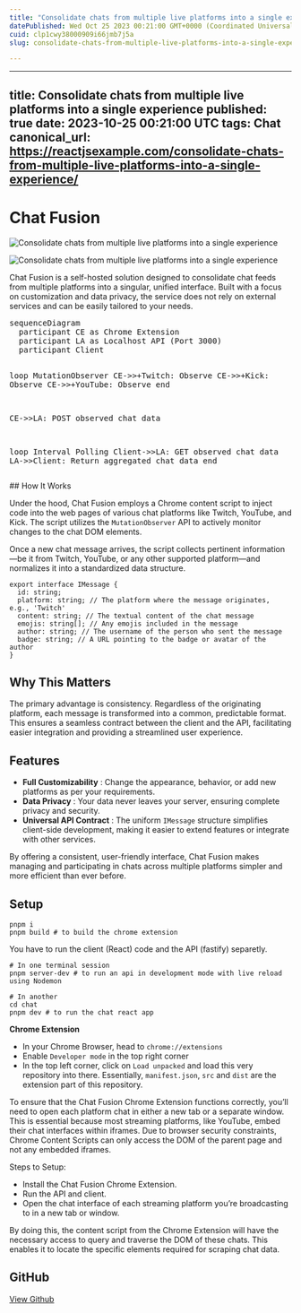 ```yaml
---
title: "Consolidate chats from multiple live platforms into a single experience"
datePublished: Wed Oct 25 2023 00:21:00 GMT+0000 (Coordinated Universal Time)
cuid: clp1cwy38000909i66jmb7j5a
slug: consolidate-chats-from-multiple-live-platforms-into-a-single-experience

---
```


---
title: Consolidate chats from multiple live platforms into a single experience
published: true
date: 2023-10-25 00:21:00 UTC
tags: Chat
canonical_url: https://reactjsexample.com/consolidate-chats-from-multiple-live-platforms-into-a-single-experience/
---

# Chat Fusion
 ![Consolidate chats from multiple live platforms into a single experience](https://cdn.hashnode.com/res/hashnode/image/upload/v1700149158880/3cb6cb41-4b18-41ec-b723-9683236ecac3.jpeg)

![Consolidate chats from multiple live platforms into a single experience](https://cdn.hashnode.com/res/hashnode/image/upload/v1700149160374/43ba19e6-8cc7-4cf3-bb74-d189cd48b108.png)

Chat Fusion is a self-hosted solution designed to consolidate chat feeds from multiple platforms into a singular, unified interface. Built with a focus on customization and data privacy, the service does not rely on external services and can be easily tailored to your needs.

<section data-identity="db91c150-6bcc-4243-a644-a9328eed13f3" data-host="https://viewscreen.githubusercontent.com" data-src="https://viewscreen.githubusercontent.com/markdown/mermaid?docs_host=https%3A%2F%2Fdocs.github.com" data-type="mermaid" aria-label="mermaid rendered output container">
<div data-json='{"data":"sequenceDiagram\n participant CE as Chrome Extension\n participant LA as Localhost API (Port 3000)\n participant Client\n\n loop MutationObserver\n CE-&amp;gt;&amp;gt;+Twitch: Observe\n CE-&amp;gt;&amp;gt;+Kick: Observe\n CE-&amp;gt;&amp;gt;+YouTube: Observe\n end\n\n CE-&amp;gt;&amp;gt;LA: POST observed chat data\n\n loop Interval Polling\n Client-&amp;gt;&amp;gt;LA: GET observed chat data\n LA-&amp;gt;&amp;gt;Client: Return aggregated chat data\n end\n"}' data-plain="sequenceDiagram
  participant CE as Chrome Extension
  participant LA as Localhost API (Port 3000)
  participant Client

  loop MutationObserver
    CE-&gt;&gt;+Twitch: Observe
    CE-&gt;&gt;+Kick: Observe
    CE-&gt;&gt;+YouTube: Observe
  end

  CE-&gt;&gt;LA: POST observed chat data

  loop Interval Polling
    Client-&gt;&gt;LA: GET observed chat data
    LA-&gt;&gt;Client: Return aggregated chat data
  end
">
<p></p>
<div>
<pre aria-label="Raw mermaid code">sequenceDiagram
  participant CE as Chrome Extension
  participant LA as Localhost API (Port 3000)
  participant Client

  loop MutationObserver
    CE-&gt;&gt;+Twitch: Observe
    CE-&gt;&gt;+Kick: Observe
    CE-&gt;&gt;+YouTube: Observe
  end

  CE-&gt;&gt;LA: POST observed chat data

  loop Interval Polling
    Client-&gt;&gt;LA: GET observed chat data
    LA-&gt;&gt;Client: Return aggregated chat data
  end
</pre>
<p></p>
</div>
<p></p>
</div>
<p> <span style="min-height:100px" role="presentation"></span></p>
<p>  
</p></section>
## How It Works

Under the hood, Chat Fusion employs a Chrome content script to inject code into the web pages of various chat platforms like Twitch, YouTube, and Kick. The script utilizes the `MutationObserver` API to actively monitor changes to the chat DOM elements.

Once a new chat message arrives, the script collects pertinent information—be it from Twitch, YouTube, or any other supported platform—and normalizes it into a standardized data structure.

```
export interface IMessage {
  id: string;
  platform: string; // The platform where the message originates, e.g., 'Twitch'
  content: string; // The textual content of the chat message
  emojis: string[]; // Any emojis included in the message
  author: string; // The username of the person who sent the message
  badge: string; // A URL pointing to the badge or avatar of the author
}
```

## Why This Matters

The primary advantage is consistency. Regardless of the originating platform, each message is transformed into a common, predictable format. This ensures a seamless contract between the client and the API, facilitating easier integration and providing a streamlined user experience.

## Features

- **Full Customizability** : Change the appearance, behavior, or add new platforms as per your requirements.
- **Data Privacy** : Your data never leaves your server, ensuring complete privacy and security.
- **Universal API Contract** : The uniform `IMessage` structure simplifies client-side development, making it easier to extend features or integrate with other services.

By offering a consistent, user-friendly interface, Chat Fusion makes managing and participating in chats across multiple platforms simpler and more efficient than ever before.

## Setup

```
pnpm i
pnpm build # to build the chrome extension
```

You have to run the client (React) code and the API (fastify) separetly.

```
# In one terminal session
pnpm server-dev # to run an api in development mode with live reload using Nodemon

# In another
cd chat
pnpm dev # to run the chat react app
```

**Chrome Extension**

- In your Chrome Browser, head to `chrome://extensions`
- Enable `Developer mode` in the top right corner
- In the top left corner, click on `Load unpacked` and load this very repository into there. Essentially, `manifest.json`, `src` and `dist` are the extension part of this repository.

To ensure that the Chat Fusion Chrome Extension functions correctly, you’ll need to open each platform chat in either a new tab or a separate window. This is essential because most streaming platforms, like YouTube, embed their chat interfaces within iframes. Due to browser security constraints, Chrome Content Scripts can only access the DOM of the parent page and not any embedded iframes.

Steps to Setup:

- Install the Chat Fusion Chrome Extension.
- Run the API and client.
- Open the chat interface of each streaming platform you’re broadcasting to in a new tab or window.

By doing this, the content script from the Chrome Extension will have the necessary access to query and traverse the DOM of these chats. This enables it to locate the specific elements required for scraping chat data.

## GitHub

[View Github](https://github.com/Programmer-Network/Chat-Fusion?ref=reactjsexample.com)